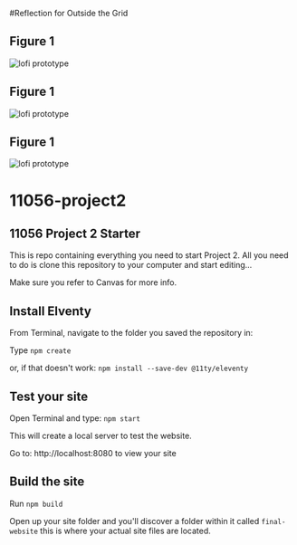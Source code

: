 #Reflection for Outside the Grid



## Figure 1 ##
![lofi prototype](assets/images/prototype-1.jpg)

## Figure 1 ##
![lofi prototype](../../assets/images/prototype-2.jpg)

## Figure 1 ##
![lofi prototype](outsidethegrid/final-website/assets/images/prototype-3.jpg)


# 11056-project2

## 11056 Project 2 Starter

This is repo containing everything you need to start Project 2. All you need to do is clone this repository to your computer and start editing...

Make sure you refer to Canvas for more info.

## Install Elventy
From Terminal, navigate to the folder you saved the repository in:

Type `npm create`

or, if that doesn't work: `npm install --save-dev @11ty/eleventy`

## Test your site

Open Terminal and type: `npm start`

This will create a local server to test the website.

Go to: http://localhost:8080 to view your site

## Build the site

Run `npm build`

Open up your site folder and you'll discover a folder within it called `final-website` this is where your actual site files are located. 
